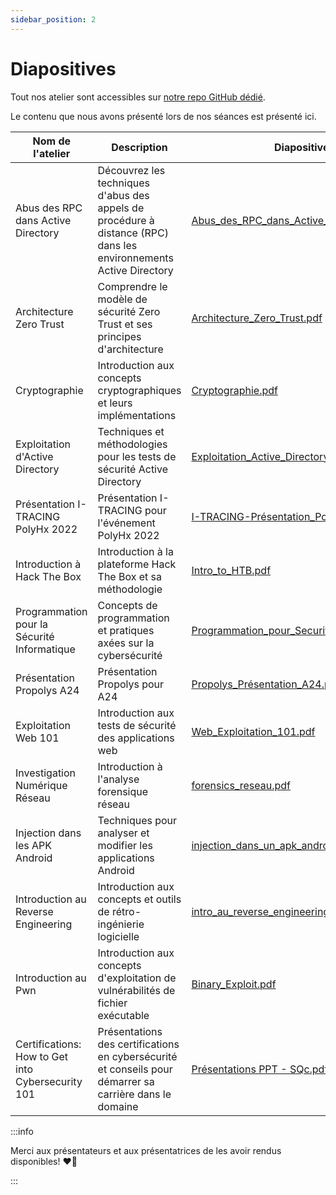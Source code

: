 ```yaml
---
sidebar_position: 2
---
```


# Diapositives

Tout nos atelier sont accessibles sur [notre repo GitHub dédié](https://github.com/polycyber/workshops/tree/main).

Le contenu que nous avons présenté lors de nos séances est présenté ici. 

| Nom de l'atelier | Description | Diapositives |
|-----------------|-------------|--------------|
| Abus des RPC dans Active Directory | Découvrez les techniques d'abus des appels de procédure à distance (RPC) dans les environnements Active Directory | [Abus_des_RPC_dans_Active_Directory.pdf](https://github.com/polycyber/workshops/blob/main/Abus_des_RPC_dans_Active_Directory.pdf) |
| Architecture Zero Trust | Comprendre le modèle de sécurité Zero Trust et ses principes d'architecture | [Architecture_Zero_Trust.pdf](https://github.com/polycyber/workshops/blob/main/Architecture_Zero_Trust.pdf) |
| Cryptographie | Introduction aux concepts cryptographiques et leurs implémentations | [Cryptographie.pdf](https://github.com/polycyber/workshops/blob/main/Cryptographie.pdf) |
| Exploitation d'Active Directory | Techniques et méthodologies pour les tests de sécurité Active Directory | [Exploitation_Active_Directory.pdf](https://github.com/polycyber/workshops/blob/main/Exploitation_Active_Directory.pdf) |
| Présentation I-TRACING PolyHx 2022 | Présentation I-TRACING pour l'événement PolyHx 2022 | [I-TRACING-Présentation_Polyhx_2022.pptx](https://github.com/polycyber/workshops/blob/main/I-TRACING-Présentation_Polyhx_2022.pptx) |
| Introduction à Hack The Box | Introduction à la plateforme Hack The Box et sa méthodologie | [Intro_to_HTB.pdf](https://github.com/polycyber/workshops/blob/main/Intro_to_HTB.pdf) |
| Programmation pour la Sécurité Informatique | Concepts de programmation et pratiques axées sur la cybersécurité | [Programmation_pour_Securite_Informatique.pdf](https://github.com/polycyber/workshops/blob/main/Programmation_pour_Securite_Informatique.pdf) |
| Présentation Propolys A24 | Présentation Propolys pour A24 | [Propolys_Présentation_A24.pdf](https://github.com/polycyber/workshops/blob/main/Propolys_Présentation_A24.pdf) |
| Exploitation Web 101 | Introduction aux tests de sécurité des applications web | [Web_Exploitation_101.pdf](https://github.com/polycyber/workshops/blob/main/Web_Exploitation_101.pdf) |
| Investigation Numérique Réseau | Introduction à l'analyse forensique réseau | [forensics_reseau.pdf](https://github.com/polycyber/workshops/blob/main/forensics_reseau.pdf) |
| Injection dans les APK Android | Techniques pour analyser et modifier les applications Android | [injection_dans_un_apk_android.pdf](https://github.com/polycyber/workshops/blob/main/injection_dans_un_apk_android.pdf) |
| Introduction au Reverse Engineering | Introduction aux concepts et outils de rétro-ingénierie logicielle | [intro_au_reverse_engineering.pdf](https://github.com/polycyber/workshops/blob/main/intro_au_reverse_engineering.pdf) |
| Introduction au Pwn | Introduction aux concepts d'exploitation de vulnérabilités de fichier exécutable | [Binary_Exploit.pdf](https://github.com/polycyber/workshops/blob/main/Intro_to_pwn/Binary_Exploit.pdf) |
| Certifications: How to Get into Cybersecurity 101 | Présentations des certifications en cybersécurité et conseils pour démarrer sa carrière dans le domaine | [Présentations PPT - SQc.pdf](https://github.com/polycyber/workshops/blob/main/Pr%C3%A9sentations%20PPT%20-%20SQc.pdf) |

:::info

Merci aux présentateurs et aux présentatrices de les avoir rendus disponibles! ❤️‍🔥

:::